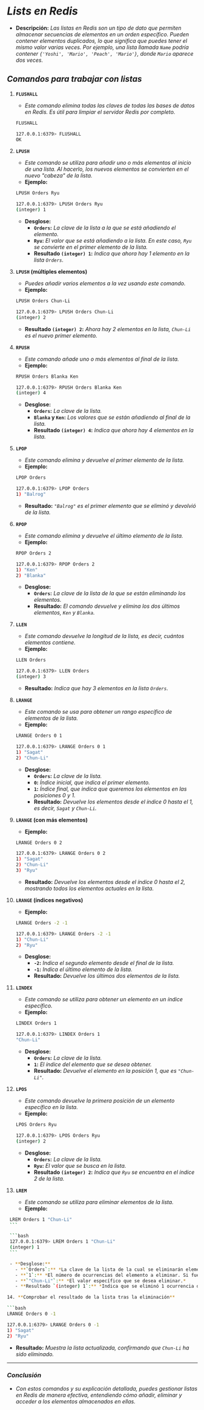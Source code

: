<!-- Autor: Daniel Benjamin Perez Morales -->
<!-- GitHub: https://github.com/DanielPerezMoralesDev13 -->
<!-- Correo electrónico: danielperezdev@proton.me -->

# ***Lists en Redis***

- **Descripción:** *Las listas en Redis son un tipo de dato que permiten almacenar secuencias de elementos en un orden específico. Pueden contener elementos duplicados, lo que significa que puedes tener el mismo valor varias veces. Por ejemplo, una lista llamada `Name` podría contener `{'Yoshi', 'Mario', 'Peach', 'Mario'}`, donde `Mario` aparece dos veces.*

## ***Comandos para trabajar con listas***

1. **`FLUSHALL`**
   - *Este comando elimina todas las claves de todas las bases de datos en Redis. Es útil para limpiar el servidor Redis por completo.*

   ```bash
   FLUSHALL
   ```

   ```bash
   127.0.0.1:6379> FLUSHALL
   OK
   ```

2. **`LPUSH`**
   - *Este comando se utiliza para añadir uno o más elementos al inicio de una lista. Al hacerlo, los nuevos elementos se convierten en el nuevo "cabeza" de la lista.*
   - **Ejemplo:**

   ```bash
   LPUSH Orders Ryu
   ```

   ```bash
   127.0.0.1:6379> LPUSH Orders Ryu
   (integer) 1
   ```

   - **Desglose:**
     - **`Orders`:** *La clave de la lista a la que se está añadiendo el elemento.*
     - **`Ryu`:** *El valor que se está añadiendo a la lista. En este caso, `Ryu` se convierte en el primer elemento de la lista.*
     - **Resultado `(integer) 1`:** *Indica que ahora hay 1 elemento en la lista `Orders`.*

3. **`LPUSH` (múltiples elementos)**
   - *Puedes añadir varios elementos a la vez usando este comando.*
   - **Ejemplo:**

   ```bash
   LPUSH Orders Chun-Li
   ```

   ```bash
   127.0.0.1:6379> LPUSH Orders Chun-Li
   (integer) 2
   ```

   - **Resultado `(integer) 2`:** *Ahora hay 2 elementos en la lista, `Chun-Li` es el nuevo primer elemento.*

4. **`RPUSH`**
   - *Este comando añade uno o más elementos al final de la lista.*
   - **Ejemplo:**

   ```bash
   RPUSH Orders Blanka Ken
   ```

   ```bash
   127.0.0.1:6379> RPUSH Orders Blanka Ken
   (integer) 4
   ```

   - **Desglose:**
     - **`Orders`:** *La clave de la lista.*
     - **`Blanka` y `Ken`:** *Los valores que se están añadiendo al final de la lista.*
     - **Resultado `(integer) 4`:** *Indica que ahora hay 4 elementos en la lista.*

5. **`LPOP`**
   - *Este comando elimina y devuelve el primer elemento de la lista.*
   - **Ejemplo:**

   ```bash
   LPOP Orders
   ```

   ```bash
   127.0.0.1:6379> LPOP Orders
   1) "Balrog"
   ```

   - **Resultado:** *`"Balrog"` es el primer elemento que se eliminó y devolvió de la lista.*

6. **`RPOP`**
   - *Este comando elimina y devuelve el último elemento de la lista.*
   - **Ejemplo:**

   ```bash
   RPOP Orders 2
   ```

   ```bash
   127.0.0.1:6379> RPOP Orders 2
   1) "Ken"
   2) "Blanka"
   ```

   - **Desglose:**
     - **`Orders`:** *La clave de la lista de la que se están eliminando los elementos.*
     - **Resultado:** *El comando devuelve y elimina los dos últimos elementos, `Ken` y `Blanka`.*

7. **`LLEN`**
   - *Este comando devuelve la longitud de la lista, es decir, cuántos elementos contiene.*
   - **Ejemplo:**

   ```bash
   LLEN Orders
   ```

   ```bash
   127.0.0.1:6379> LLEN Orders
   (integer) 3
   ```

   - **Resultado:** *Indica que hay 3 elementos en la lista `Orders`.*

8. **`LRANGE`**
   - *Este comando se usa para obtener un rango específico de elementos de la lista.*
   - **Ejemplo:**

   ```bash
   LRANGE Orders 0 1
   ```

   ```bash
   127.0.0.1:6379> LRANGE Orders 0 1
   1) "Sagat"
   2) "Chun-Li"
   ```

   - **Desglose:**
     - **`Orders`:** *La clave de la lista.*
     - **`0`:** *Índice inicial, que indica el primer elemento.*
     - **`1`:** *Índice final, que indica que queremos los elementos en las posiciones 0 y 1.*
     - **Resultado:** *Devuelve los elementos desde el índice 0 hasta el 1, es decir, `Sagat` y `Chun-Li`.*

9. **`LRANGE` (con más elementos)**
   - **Ejemplo:**

   ```bash
   LRANGE Orders 0 2
   ```

   ```bash
   127.0.0.1:6379> LRANGE Orders 0 2
   1) "Sagat"
   2) "Chun-Li"
   3) "Ryu"
   ```

   - **Resultado:** *Devuelve los elementos desde el índice 0 hasta el 2, mostrando todos los elementos actuales en la lista.*

10. **`LRANGE` (índices negativos)**

    - **Ejemplo:**

    ```bash
    LRANGE Orders -2 -1
    ```

    ```bash
    127.0.0.1:6379> LRANGE Orders -2 -1
    1) "Chun-Li"
    2) "Ryu"
    ```

    - **Desglose:**
      - **`-2`:** *Indica el segundo elemento desde el final de la lista.*
      - **`-1`:** *Indica el último elemento de la lista.*
      - **Resultado:** *Devuelve los últimos dos elementos de la lista.*

11. **`LINDEX`**
    - *Este comando se utiliza para obtener un elemento en un índice específico.*
    - **Ejemplo:**

    ```bash
    LINDEX Orders 1
    ```

    ```bash
    127.0.0.1:6379> LINDEX Orders 1
    "Chun-Li"
    ```

    - **Desglose:**
      - **`Orders`:** *La clave de la lista.*
      - **`1`:** *El índice del elemento que se desea obtener.*
      - **Resultado:** *Devuelve el elemento en la posición 1, que es `"Chun-Li"`.*

12. **`LPOS`**
    - *Este comando devuelve la primera posición de un elemento específico en la lista.*
    - **Ejemplo:**

    ```bash
    LPOS Orders Ryu
    ```

    ```bash
    127.0.0.1:6379> LPOS Orders Ryu
    (integer) 2
    ```

    - **Desglose:**
      - **`Orders`:** *La clave de la lista.*
      - **`Ryu`:** *El valor que se busca en la lista.*
      - **Resultado `(integer) 2`:** *Indica que `Ryu` se encuentra en el índice 2 de la lista.*

13. **`LREM`**
    - *Este comando se utiliza para eliminar elementos de la lista.*
    - **Ejemplo:**

   ```bash
    LREM Orders 1 "Chun-Li"
    ```

    ```bash
    127.0.0.1:6379> LREM Orders 1 "Chun-Li"
    (integer) 1
    ```

    - **Desglose:**
      - **`Orders`:** *La clave de la lista de la cual se eliminarán elementos.*
      - **`1`:** *El número de ocurrencias del elemento a eliminar. Si fuera `2`, eliminaría hasta dos ocurrencias de `Chun-Li`.*
      - **`"Chun-Li"`:** *El valor específico que se desea eliminar.*
      - **Resultado `(integer) 1`:** *Indica que se eliminó 1 ocurrencia de `Chun-Li`.*

14. **Comprobar el resultado de la lista tras la eliminación**

   ```bash
   LRANGE Orders 0 -1
   ```

   ```bash
   127.0.0.1:6379> LRANGE Orders 0 -1
   1) "Sagat"
   2) "Ryu"
   ```

- **Resultado:** *Muestra la lista actualizada, confirmando que `Chun-Li` ha sido eliminado.*

---

### ***Conclusión***

- *Con estos comandos y su explicación detallada, puedes gestionar listas en Redis de manera efectiva, entendiendo cómo añadir, eliminar y acceder a los elementos almacenados en ellas.*
